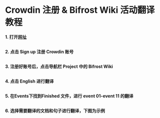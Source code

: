 # Crowdin 注册 & Bifrost Wiki 活动翻译教程

**1. 打开[网址](https://wiki-translate.bifrost.finance/)**


<img :src="$withBase('/zh/crowdin-register-01.png')" alt="" />

**2. 点击 Sign up 注册 Crowdin 账号**


<img :src="$withBase('/zh/crowdin-register-02.png')" alt="" />

**3. 注册好账号后，点击导航栏 Project 中的 Bifrost Wiki**


<img :src="$withBase('/zh/crowdin-register-03.png')" alt="" />

**4. 点击 English 进行翻译**


<img :src="$withBase('/zh/crowdin-register-04.png')" alt="" />

**5. 在Events下找到Finished 文件，进行 event 01-event 11 的翻译**


<img :src="$withBase('/zh/crowdin-register-05.png')" alt="" />

**6. 选择需要翻译的文档和句子进行翻译，下图为示例**


<img :src="$withBase('/zh/crowdin-register-06.png')" alt="" />